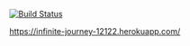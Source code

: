 [![Build Status](https://travis-ci.org/012843174/Raemae.svg?branch=master)](https://travis-ci.org/012843174/Raemae)

https://infinite-journey-12122.herokuapp.com/ 


